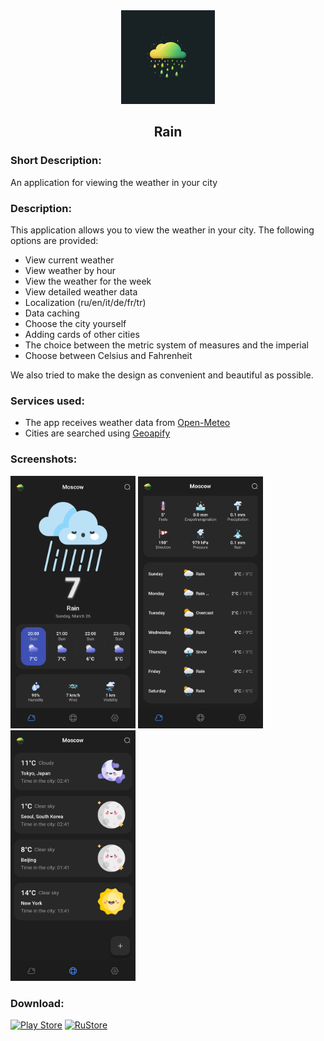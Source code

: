 <div align="center">
<img src="/assets/icons/icon.png" width="150"/>
<h2>Rain</h2>
</div>

### Short Description:

<!-- Приложение для просмотра погоды в вашем городе -->

An application for viewing the weather in your city

### Description:

<!-- Данное приложение позволяет смотреть погоду в вашем городе.
Предоставлены следующие возможности:
- Просмотр погоды на данный момент
- Просмотр погоды по часам
- Просмотр погоды на неделю
- Просмотр подробных данных о погоде
- Локализация (ru/en/it/de/fr/tr)
- Кэширование данных
- Выбор города самостоятельно
- Добавление карточек других городов
- Выбор между метрической системой мер и имперской
- Выбор между градусами Цельсия и Фаренгейта
Также мы постарались сделать дизайн максимально удобным и красивым. -->

This application allows you to view the weather in your city.
The following options are provided:

- View current weather
- View weather by hour
- View the weather for the week
- View detailed weather data
- Localization (ru/en/it/de/fr/tr)
- Data caching
- Choose the city yourself
- Adding cards of other cities
- The choice between the metric system of measures and the imperial
- Choose between Celsius and Fahrenheit

We also tried to make the design as convenient and beautiful as possible.

### Services used:

- The app receives weather data from [Open-Meteo](https://open-meteo.com/)
- Cities are searched using [Geoapify](https://www.geoapify.com/)

### Screenshots:

<img src="/readme/1.jpg" width="200"/> <img src="/readme/2.jpg" width="200"/> <img src="/readme/3.jpg" width="200"/>

### Download:

[![Play Store](https://img.shields.io/badge/Google_Play-414141?style=for-the-badge&logo=google-play&logoColor=white)](https://play.google.com/store/apps/details?id=com.yoshi.rain)
[![RuStore](https://img.shields.io/badge/RuStore-blue?style=for-the-badge&logo=vk&logoColor=white)](https://apps.rustore.ru/app/com.yoshi.rain)
